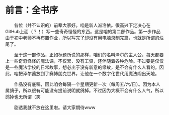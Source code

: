 前言：全书序  
===
　　各位（并不认识的）前辈大家好。咱是新人派洛依。很高兴下定决心在GitHub上面（？！）写一些奇奇怪怪的东西。这是咱的第二部作品。第一步作品由于初中老师不再布置作业，所以写完了却没有用电脑录制完篇，也就是所谓的烂尾了。  

　　至于这一部作品，正如标题所说的那样，咱们的名叫泽尔的主人公，每天都要上一些奇奇怪怪的魔法课，不仅累、没有工资，还伴随着各种危险。不过要是仅仅是一些魔法学校的日常故事，想必出于没有新意的缘故，是不会有什么人看的。因此，咱把泽尔酱放到了赛博朋克世界，让他在一个数字化世代用魔法闯出天地。  

　　作品没有底稿，因此咱会每隔一个星期更新一次（每周五/六/日）。因为本人属鸽子，所以很有可能没有提前说明就鸽掉。不过因为大概不会有什么人气，所以鸽掉也无所谓（笑  

　　剧透我就不放在这里啦。请大家期待www  
